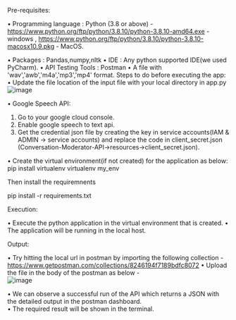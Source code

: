 Pre-requisites:

•	Programming language : Python (3.8 or above) - https://www.python.org/ftp/python/3.8.10/python-3.8.10-amd64.exe - windows , https://www.python.org/ftp/python/3.8.10/python-3.8.10-macosx10.9.pkg - MacOS.

•	Packages : Pandas,numpy,nltk
•	IDE : Any python supported IDE(we used PyCharm).
•	API Testing Tools : Postman
•	A file with 'wav','awb','m4a','mp3','mp4' format.
Steps to do before executing the app:
•	Update the file location of the input file with your local directory in app.py
![image](https://user-images.githubusercontent.com/43305644/151613082-eb35f75f-1889-4b01-b829-2767e7cd89de.png)

•	Google Speech API:
1.	Go to your google cloud console.
2.	Enable google speech to text api.
3.	Get the credential json file by creating the key in service accounts(IAM & ADMIN -> service accounts) and replace the code in client_secret.json (Conversation-Moderator-API->resources->client_secret.json).

•	Create the virtual environment(if not created) for the application as below:
pip install virtualenv
virtualenv my_env

Then install the requiremnents

pip install -r requirements.txt

Execution:

•	Execute the python application in the virtual environment that is created.
•	The application will be running in the local host.  

Output:

•	Try hitting the local url in postman by importing the following collection - https://www.getpostman.com/collections/8246194f7189bdfc8072 
•	Upload the file in the body of the postman as below -  
![image](https://user-images.githubusercontent.com/43305644/151613634-7838e5b7-2ade-4103-a5d7-e345dc3bfae3.png)

•	We can observe a successful run of the API which returns a JSON with the detailed output in the postman dashboard.  
•	The required result will be shown in the terminal. 
